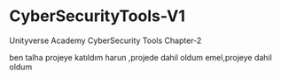 # CyberSecurityTools-V1
Unityverse Academy CyberSecurity Tools Chapter-2

ben talha projeye katıldım
harun ,projede dahil oldum
emel,projeye dahil oldum
